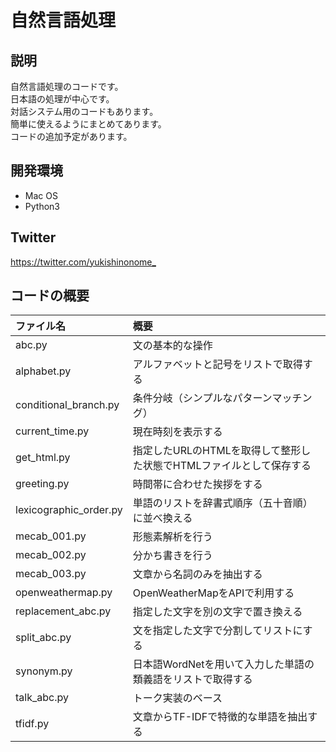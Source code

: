 # 自然言語処理

## 説明
自然言語処理のコードです。  
日本語の処理が中心です。  
対話システム用のコードもあります。  
簡単に使えるようにまとめてあります。  
コードの追加予定があります。  

## 開発環境
* Mac OS  
* Python3

## Twitter
<https://twitter.com/yukishinonome_>

## コードの概要
| ファイル名 | 概要 |
|:---------|:-----|
| abc.py | 文の基本的な操作 |
| alphabet.py | アルファベットと記号をリストで取得する |
| conditional_branch.py | 条件分岐（シンプルなパターンマッチング） |
| current_time.py | 現在時刻を表示する |
| get_html.py | 指定したURLのHTMLを取得して整形した状態でHTMLファイルとして保存する |
| greeting.py | 時間帯に合わせた挨拶をする |
| lexicographic_order.py | 単語のリストを辞書式順序（五十音順）に並べ換える |
| mecab_001.py | 形態素解析を行う |
| mecab_002.py | 分かち書きを行う |
| mecab_003.py | 文章から名詞のみを抽出する |
| openweathermap.py | OpenWeatherMapをAPIで利用する |
| replacement_abc.py | 指定した文字を別の文字で置き換える |
| split_abc.py | 文を指定した文字で分割してリストにする |
| synonym.py | 日本語WordNetを用いて入力した単語の類義語をリストで取得する |
| talk_abc.py | トーク実装のベース |
| tfidf.py | 文章からTF-IDFで特徴的な単語を抽出する |
